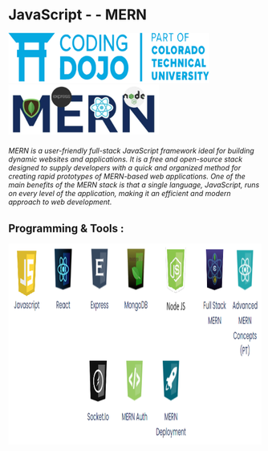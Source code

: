 # JavaScript - - MERN

<img src="https://github.com/MohamedAmineHammi/Web-Fundamentals-CODING-DOJO/blob/main/Coding%20Dojo%20Logo.png" width="400" height="100">
<img src="https://github.com/MohamedAmineHammi/MERN-Stack-CODING-DOJO/blob/main/MERN%20Logo.png" width="300" height="100">

###### MERN is a user-friendly full-stack JavaScript framework ideal for building dynamic websites and applications. It is a free and open-source stack designed to supply developers with a quick and organized method for creating rapid prototypes of MERN-based web applications. One of the main benefits of the MERN stack is that a single language, JavaScript, runs on every level of the application, making it an efficient and modern approach to web development.
## Programming & Tools :
<img src="https://github.com/MohamedAmineHammi/MERN-Stack-CODING-DOJO/blob/main/MERN%20Stack.png" width="900" height="400">
